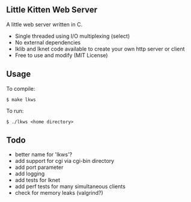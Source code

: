 ## Little Kitten Web Server

A little web server written in C.

- Single threaded using I/O multiplexing (select)
- No external dependencies
- lklib and lknet code available to create your own http server or client
- Free to use and modify (MIT License)

## Usage

To compile:

    $ make lkws

To run:

    $ ./lkws <home directory>

## Todo

- better name for 'lkws'?
- add support for cgi via cgi-bin directory
- add port parameter
- add logging
- add tests for lknet
- add perf tests for many simultaneous clients
- check for memory leaks (valgrind?)

